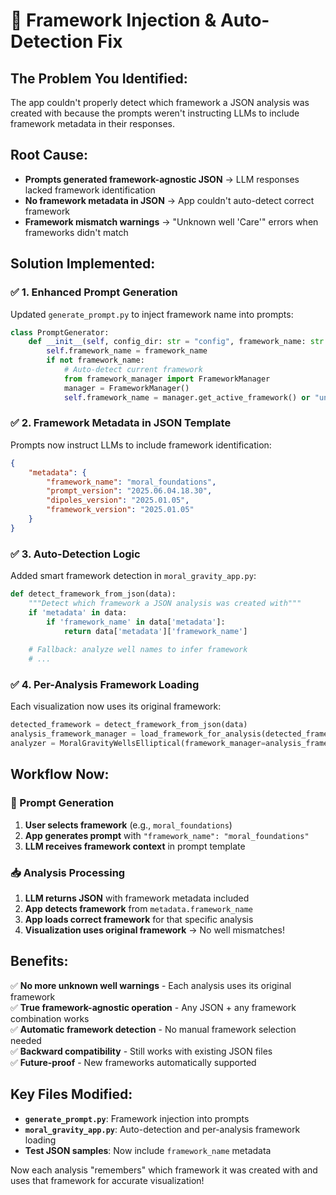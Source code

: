 # 🎯 Framework Injection & Auto-Detection Fix

## **The Problem You Identified:**
The app couldn't properly detect which framework a JSON analysis was created with because the prompts weren't instructing LLMs to include framework metadata in their responses.

## **Root Cause:**
- **Prompts generated framework-agnostic JSON** → LLM responses lacked framework identification
- **No framework metadata in JSON** → App couldn't auto-detect correct framework  
- **Framework mismatch warnings** → "Unknown well 'Care'" errors when frameworks didn't match

## **Solution Implemented:**

### ✅ **1. Enhanced Prompt Generation**
Updated `generate_prompt.py` to inject framework name into prompts:

```python
class PromptGenerator:
    def __init__(self, config_dir: str = "config", framework_name: str = None):
        self.framework_name = framework_name
        if not framework_name:
            # Auto-detect current framework
            from framework_manager import FrameworkManager
            manager = FrameworkManager()
            self.framework_name = manager.get_active_framework() or "unknown"
```

### ✅ **2. Framework Metadata in JSON Template**
Prompts now instruct LLMs to include framework identification:

```json
{
    "metadata": {
        "framework_name": "moral_foundations",
        "prompt_version": "2025.06.04.18.30",
        "dipoles_version": "2025.01.05",
        "framework_version": "2025.01.05"
    }
}
```

### ✅ **3. Auto-Detection Logic**
Added smart framework detection in `moral_gravity_app.py`:

```python
def detect_framework_from_json(data):
    """Detect which framework a JSON analysis was created with"""
    if 'metadata' in data:
        if 'framework_name' in data['metadata']:
            return data['metadata']['framework_name']
    
    # Fallback: analyze well names to infer framework
    # ...
```

### ✅ **4. Per-Analysis Framework Loading**
Each visualization now uses its original framework:

```python
detected_framework = detect_framework_from_json(data)
analysis_framework_manager = load_framework_for_analysis(detected_framework)
analyzer = MoralGravityWellsElliptical(framework_manager=analysis_framework_manager)
```

## **Workflow Now:**

### **🔄 Prompt Generation**
1. **User selects framework** (e.g., `moral_foundations`)
2. **App generates prompt** with `"framework_name": "moral_foundations"` 
3. **LLM receives framework context** in prompt template

### **📥 Analysis Processing**  
1. **LLM returns JSON** with framework metadata included
2. **App detects framework** from `metadata.framework_name`
3. **App loads correct framework** for that specific analysis
4. **Visualization uses original framework** → No well mismatches!

## **Benefits:**

✅ **No more unknown well warnings** - Each analysis uses its original framework  
✅ **True framework-agnostic operation** - Any JSON + any framework combination works  
✅ **Automatic framework detection** - No manual framework selection needed  
✅ **Backward compatibility** - Still works with existing JSON files  
✅ **Future-proof** - New frameworks automatically supported  

## **Key Files Modified:**

- **`generate_prompt.py`**: Framework injection into prompts
- **`moral_gravity_app.py`**: Auto-detection and per-analysis framework loading  
- **Test JSON samples**: Now include `framework_name` metadata

Now each analysis "remembers" which framework it was created with and uses that framework for accurate visualization! 